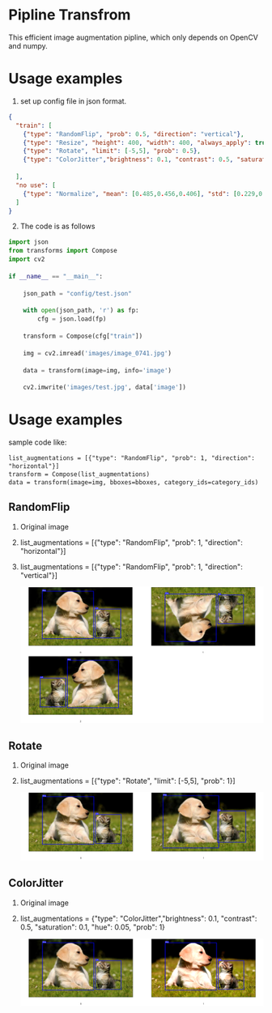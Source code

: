 # Pipline Transfrom 

This efficient image augmentation pipline, which only depends on OpenCV and numpy.

# Usage examples

1. set up config file in json format.

```json
{
  "train": [
    {"type": "RandomFlip", "prob": 0.5, "direction": "vertical"},
    {"type": "Resize", "height": 400, "width": 400, "always_apply": true},
    {"type": "Rotate", "limit": [-5,5], "prob": 0.5},
    {"type": "ColorJitter","brightness": 0.1, "contrast": 0.5, "saturation": 0.1, "hue": 0.05, "prob": 1}

  ],
  "no use": [
    {"type": "Normalize", "mean": [0.485,0.456,0.406], "std": [0.229,0.224,0.225], "always_apply": true}
  ]
}

```

2. The code is as follows

```python
import json
from transforms import Compose
import cv2

if __name__ == "__main__":

    json_path = "config/test.json"

    with open(json_path, 'r') as fp:
        cfg = json.load(fp)

    transform = Compose(cfg["train"])

    img = cv2.imread('images/image_0741.jpg')

    data = transform(image=img, info='image')

    cv2.imwrite('images/test.jpg', data['image'])

```

# Usage examples

sample code like:

```
list_augmentations = [{"type": "RandomFlip", "prob": 1, "direction": "horizontal"}]
transform = Compose(list_augmentations)
data = transform(image=img, bboxes=bboxes, category_ids=category_ids)
```

## RandomFlip

1. Original image

2. list_augmentations = [{"type": "RandomFlip", "prob": 1, "direction": "horizontal"}]

3. list_augmentations = [{"type": "RandomFlip", "prob": 1, "direction": "vertical"}]

   ![RanddomFilp](https://github.com/huangluyao/pipline_transfrom/blob/master/images/augs_examples/RandomFlip.png)

## Rotate

1. Original image

2. list_augmentations  = [{"type": "Rotate", "limit": [-5,5], "prob": 1}]

   ![Rotate](https://github.com/huangluyao/pipline_transfrom/blob/master/images/augs_examples/Rotate.png)

## ColorJitter

1. Original image

2. list_augmentations  = {"type": "ColorJitter","brightness": 0.1, "contrast": 0.5, "saturation": 0.1, "hue": 0.05, "prob": 1}

   ![ColorJitter](https://github.com/huangluyao/pipline_transfrom/blob/master/images/augs_examples/ColorJitter.png)

